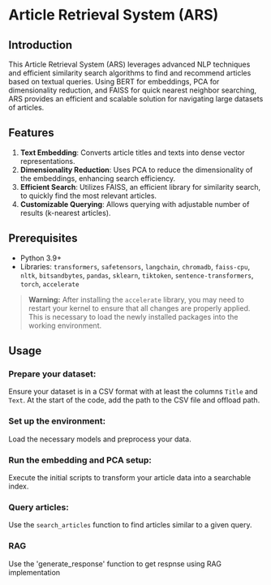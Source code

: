 # Article Retrieval System (ARS)

## Introduction
This Article Retrieval System (ARS) leverages advanced NLP techniques and efficient similarity search algorithms to find and recommend articles based on textual queries. Using BERT for embeddings, PCA for dimensionality reduction, and FAISS for quick nearest neighbor searching, ARS provides an efficient and scalable solution for navigating large datasets of articles.

## Features
1. **Text Embedding**: Converts article titles and texts into dense vector representations.
2. **Dimensionality Reduction**: Uses PCA to reduce the dimensionality of the embeddings, enhancing search efficiency.
3. **Efficient Search**: Utilizes FAISS, an efficient library for similarity search, to quickly find the most relevant articles.
4. **Customizable Querying**: Allows querying with adjustable number of results (k-nearest articles).

## Prerequisites
- Python 3.9+
- Libraries: `transformers`, `safetensors`, `langchain`, `chromadb`, `faiss-cpu`, `nltk`, `bitsandbytes`, `pandas`, `sklearn`, `tiktoken`, `sentence-transformers`, `torch`, `accelerate`


> **Warning:** After installing the `accelerate` library, you may need to restart your kernel to ensure that all changes are properly applied. This is necessary to load the newly installed packages into the working environment.

## Usage

### Prepare your dataset:
Ensure your dataset is in a CSV format with at least the columns `Title` and `Text`. At the start of the code, add the path to the CSV file and offload path.

### Set up the environment:
Load the necessary models and preprocess your data.

### Run the embedding and PCA setup:
Execute the initial scripts to transform your article data into a searchable index.

### Query articles:
Use the `search_articles` function to find articles similar to a given query.


### RAG
Use the 'generate_response' function to get respnse using RAG implementation



